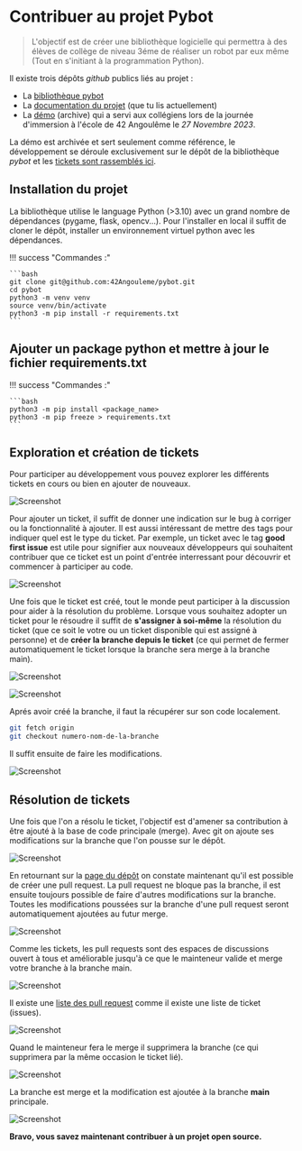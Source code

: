 # Contribuer au projet Pybot

> L'objectif est de créer une bibliothèque logicielle qui permettra à des élèves de collège de niveau 3éme de réaliser un robot par eux même (Tout en s'initiant à la programmation Python).

Il existe trois dépôts *github* publics liés au projet :
- La [bibliothèque pybot](https://github.com/42Angouleme/pybot) 
- La [documentation du projet](https://github.com/42Angouleme/42Angouleme.github.io) (que tu lis actuellement) 
- La [démo](https://github.com/42Angouleme/demo_pybot) (archive) qui a servi aux collégiens lors de la journée d'immersion à l'école de 42 Angoulême le *27 Novembre 2023*.

La démo est archivée et sert seulement comme référence, le développement se déroule exclusivement sur le dépôt de la bibliothèque *pybot* et les [tickets sont rassemblés ici](https://github.com/42Angouleme/pybot/issues).

## Installation du projet

La bibliothèque utilise le language Python (>3.10) avec un grand nombre de dépendances (pygame, flask, opencv...). Pour l'installer en local il suffit de cloner le dépôt, installer un environnement virtuel python avec les dépendances.

!!! success "Commandes :"

    ```bash
    git clone git@github.com:42Angouleme/pybot.git
    cd pybot
    python3 -m venv venv
    source venv/bin/activate
    python3 -m pip install -r requirements.txt
    ```

## Ajouter un package python et mettre à jour le fichier requirements.txt

!!! success "Commandes :"

    ```bash
    python3 -m pip install <package_name>
    python3 -m pip freeze > requirements.txt
    ```

## Exploration et création de tickets

Pour participer au développement vous pouvez explorer les différents tickets en cours ou bien en ajouter de nouveaux.

![Screenshot](contribute/1.png)

Pour ajouter un ticket, il suffit de donner une indication sur le bug à corriger ou la fonctionnalité à ajouter. Il est aussi intéressant de mettre des tags pour indiquer quel est le type du ticket. Par exemple, un ticket avec le tag **good first issue** est utile pour signifier aux nouveaux développeurs qui souhaitent contribuer que ce ticket est un point d'entrée interressant pour découvrir et commencer à participer au code.

![Screenshot](contribute/4.png)

Une fois que le ticket est créé, tout le monde peut participer à la discussion pour aider à la résolution du problème. Lorsque vous souhaitez adopter un ticket pour le résoudre il suffit de **s'assigner à soi-même** la résolution du ticket (que ce soit le votre ou un ticket disponible qui est assigné à personne) et de **créer la branche depuis le ticket** (ce qui permet de fermer automatiquement le ticket lorsque la branche sera merge à la branche main).

![Screenshot](contribute/6.png)

![Screenshot](contribute/7.png)


Aprés avoir créé la branche, il faut la récupérer sur son code localement.

```bash
git fetch origin
git checkout numero-nom-de-la-branche
```

Il suffit ensuite de faire les modifications.

![Screenshot](contribute/9.png)

## Résolution de tickets

Une fois que l'on a résolu le ticket, l'objectif est d'amener sa contribution à être ajouté à la base de code principale (merge). Avec git on ajoute ses modifications sur la branche que l'on pousse sur le dépôt.

![Screenshot](contribute/10.png)

En retournant sur la [page du dépôt](https://github.com/42Angouleme/pybot) on constate maintenant qu'il est possible de créer une pull request. La pull request ne bloque pas la branche, il est ensuite toujours possible de faire d'autres modifications sur la branche. Toutes les modifications poussées sur la branche d'une pull request seront automatiquement ajoutées au futur merge.

![Screenshot](contribute/11.png)

Comme les tickets, les pull requests sont des espaces de discussions ouvert à tous et améliorable jusqu'à ce que le mainteneur valide et merge votre branche à la branche main.

![Screenshot](contribute/12.png)

Il existe une [liste des pull request](https://github.com/42Angouleme/pybot/pulls) comme il existe une liste de ticket (issues).

![Screenshot](contribute/13.png)

Quand le mainteneur fera le merge il supprimera la branche (ce qui supprimera par la même occasion le ticket lié).

![Screenshot](contribute/14.png)

La branche est merge et la modification est ajoutée à la branche **main** principale.

![Screenshot](contribute/15.png)

**Bravo, vous savez maintenant contribuer à un projet open source.**
